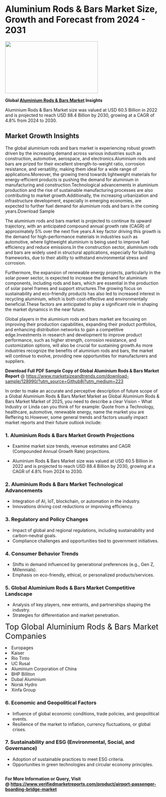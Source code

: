 <H1>Aluminium Rods & Bars Market Size, Growth and Forecast from 2024 - 2031</H1><img class="aligncenter size-medium wp-image-584254" src="https://thirdeyenews.in/wp-content/uploads/2024/09/Global-Market-Research-300x168.jpeg" alt="" width="300" height="168" /><p><strong>Global&nbsp;<a href="https://www.marketsizeandtrends.com/download-sample/128990/?utm_source=Github8j?utm_medium=223">Aluminium Rods & Bars Market</a> Insights</strong></p><p>Aluminium Rods & Bars Market size was valued at USD 60.5 Billion in 2022 and is projected to reach USD 88.4 Billion by 2030, growing at a CAGR of 4.8% from 2024 to 2030.</p><p><h2>Market Growth Insights</h2> <p>The global aluminium rods and bars market is experiencing robust growth driven by the increasing demand across various industries such as construction, automotive, aerospace, and electronics.Aluminium rods and bars are prized for their excellent strength-to-weight ratio, corrosion resistance, and versatility, making them ideal for a wide range of applications.Moreover, the growing trend towards lightweight materials for energy-efficient products is pushing the demand for aluminium in manufacturing and construction.Technological advancements in aluminium production and the rise of sustainable manufacturing processes are also contributing to market growth.Additionally, the increasing urbanization and infrastructure development, especially in emerging economies, are expected to further fuel demand for aluminium rods and bars in the coming years.Download Sample</p> <p>The aluminium rods and bars market is projected to continue its upward trajectory, with an anticipated compound annual growth rate (CAGR) of approximately 5% over the next five years.A key factor driving this growth is the demand for high-performance materials in industries such as automotive, where lightweight aluminium is being used to improve fuel efficiency and reduce emissions.In the construction sector, aluminium rods and bars are widely used in structural applications, especially for building frameworks, due to their ability to withstand environmental stress and corrosion.</p> <p>Furthermore, the expansion of renewable energy projects, particularly in the solar power sector, is expected to increase the demand for aluminium components, including rods and bars, which are essential in the production of solar panel frames and support structures.The growing focus on sustainability and eco-friendly products has also led to increased interest in recycling aluminium, which is both cost-effective and environmentally beneficial.These factors are anticipated to play a significant role in shaping the market dynamics in the near future.</p> <p>Global players in the aluminium rods and bars market are focusing on improving their production capabilities, expanding their product portfolios, and enhancing distribution networks to gain a competitive edge.Investments in research and development to improve product performance, such as higher strength, corrosion resistance, and customization options, will also be crucial for sustaining growth.As more industries recognize the benefits of aluminium rods and bars, the market will continue to evolve, providing new opportunities for manufacturers and suppliers.</p> <p></p><p><span class=""><strong>Download Full PDF Sample Copy of Global Aluminium Rods & Bars Market Report</strong> @ <a href="https://www.marketsizeandtrends.com/download-sample/128990/?utm_source=Github8j?utm_medium=223" target="_blank">https://www.marketsizeandtrends.com/download-sample/128990/?utm_source=Github8j?utm_medium=223</a></span></p><p>In order to make an accurate and perceptive description of future scope of a Global&nbsp;Aluminium Rods & Bars Market Market as Global&nbsp;Aluminium Rods & Bars Market Market of 2025, you need to describe a clear Vision &ndash; What Industry or Linda can you think of for example: Quote from a Technology, healthcare, automotive, renewable energy, name the market you are Reffering to.However, some general trends and factors usually impact market reports and their future outlook include:</p><h3>1.&nbsp;<strong>Aluminium Rods & Bars Market Growth Projections</strong></h3><ul><li>Examine market size trends, revenue estimates and CAGR (Compounded Annual Growth Rate) projections.</li><li><p>Aluminium Rods & Bars Market size was valued at USD 60.5 Billion in 2022 and is projected to reach USD 88.4 Billion by 2030, growing at a CAGR of 4.8% from 2024 to 2030.</p></li></ul><h3>2.&nbsp;<strong>Aluminium Rods & Bars Market Technological Advancements</strong></h3><ul><li>Integration of AI, IoT, blockchain, or automation in the industry.</li><li>Innovations driving cost reductions or improving efficiency.</li></ul><h3>3.&nbsp;<strong>Regulatory and Policy Changes</strong></h3><ul><li>Impact of global and regional regulations, including sustainability and carbon-neutral goals.</li><li>Compliance challenges and opportunities tied to government initiatives.</li></ul><h3>4.&nbsp;<strong>Consumer Behavior Trends</strong></h3><ul><li>Shifts in demand influenced by generational preferences (e.g., Gen Z, Millennials).</li><li>Emphasis on eco-friendly, ethical, or personalized products/services.</li></ul><h3>5.&nbsp;<strong>Global Aluminium Rods & Bars Market Competitive Landscape</strong></h3><ul><li>Analysis of key players, new entrants, and partnerships shaping the industry.</li><li>Strategies for differentiation and market penetration.</li></ul><p data-pm-slice="1 1 []"><span style="color: inherit; font-family: inherit; font-size: 25px;">Top Global Aluminium Rods & Bars Market Companies</span></p><div class="" data-test-id=""><p><li>Europages</li><li> Kaiser</li><li> Rio Tinto</li><li> UC Rusal</li><li> Aluminium Corporation of China</li><li> BHP Billiton</li><li> Dubal Aluminium</li><li> Norsk Hydro</li><li> Xinfa Group</li></p></div><h3>6.&nbsp;<strong>Economic and Geopolitical Factors</strong></h3><ul><li>Influence of global economic conditions, trade policies, and geopolitical events.</li><li>Resilience of the market to inflation, currency fluctuations, or global crises.</li></ul><h3>7.&nbsp;<strong>Sustainability and ESG (Environmental, Social, and Governance)</strong></h3><ul><li>Adoption of sustainable practices to meet ESG criteria.</li><li>Opportunities in green technologies and circular economy principles.</li></ul><h2><strong style="font-size: 14px;">For More Information or Query, Visit @&nbsp;</strong><a style="background-color: #ffffff; font-size: 14px;" href="https://www.marketsizeandtrends.com/report/aluminium-rods-bars-market/" target="_blank">https://www.verifiedmarketreports.com/product/airport-passenger-boarding-bridge-market</a></h2>